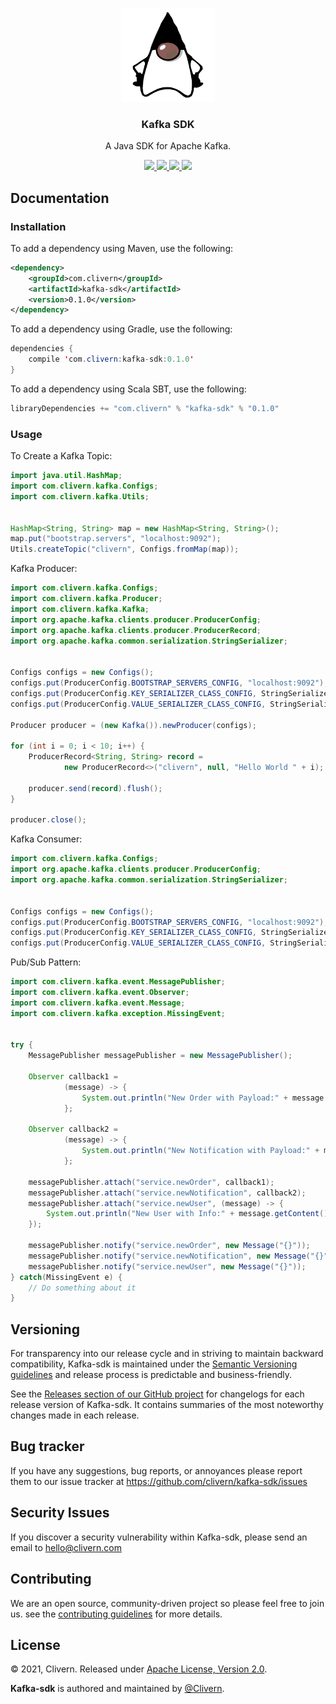 <p align="center">
	<img alt="kafka-sdk Logo" src="/images/logo.png" height="150" />
	<h3 align="center">Kafka SDK</h3>
	<p align="center">A Java SDK for Apache Kafka.</p>
	<p align="center">
        <a href="https://github.com/Clivern/kafka-sdk/actions/workflows/ci.yml">
            <img src="https://github.com/Clivern/kafka-sdk/actions/workflows/ci.yml/badge.svg">
        </a>
		<a href="http://www.javadoc.io/doc/com.clivern/kafka-sdk">
            <img src="http://www.javadoc.io/badge/com.clivern/kafka-sdk.svg">
        </a>
		<a href="https://mvnrepository.com/artifact/com.clivern/kafka-sdk/0.1.0">
            <img src="https://img.shields.io/maven-central/v/com.clivern/kafka-sdk.svg">
        </a>
		<a href="https://github.com/Clivern/kafka-sdk/blob/main/LICENSE">
            <img src="https://img.shields.io/badge/LICENSE-Apache_2.0-orange.svg">
        </a>
	</p>
</p>


## Documentation

### Installation

To add a dependency using Maven, use the following:

```xml
<dependency>
    <groupId>com.clivern</groupId>
    <artifactId>kafka-sdk</artifactId>
    <version>0.1.0</version>
</dependency>
```

To add a dependency using Gradle, use the following:

```java
dependencies {
    compile 'com.clivern:kafka-sdk:0.1.0'
}
```

To add a dependency using Scala SBT, use the following:

```java
libraryDependencies += "com.clivern" % "kafka-sdk" % "0.1.0"
```

### Usage

To Create a Kafka Topic:

```java
import java.util.HashMap;
import com.clivern.kafka.Configs;
import com.clivern.kafka.Utils;


HashMap<String, String> map = new HashMap<String, String>();
map.put("bootstrap.servers", "localhost:9092");
Utils.createTopic("clivern", Configs.fromMap(map));
```

Kafka Producer:

```java
import com.clivern.kafka.Configs;
import com.clivern.kafka.Producer;
import com.clivern.kafka.Kafka;
import org.apache.kafka.clients.producer.ProducerConfig;
import org.apache.kafka.clients.producer.ProducerRecord;
import org.apache.kafka.common.serialization.StringSerializer;


Configs configs = new Configs();
configs.put(ProducerConfig.BOOTSTRAP_SERVERS_CONFIG, "localhost:9092");
configs.put(ProducerConfig.KEY_SERIALIZER_CLASS_CONFIG, StringSerializer.class);
configs.put(ProducerConfig.VALUE_SERIALIZER_CLASS_CONFIG, StringSerializer.class);

Producer producer = (new Kafka()).newProducer(configs);

for (int i = 0; i < 10; i++) {
    ProducerRecord<String, String> record =
            new ProducerRecord<>("clivern", null, "Hello World " + i);

    producer.send(record).flush();
}

producer.close();
```

Kafka Consumer:

```java
import com.clivern.kafka.Configs;
import org.apache.kafka.clients.producer.ProducerConfig;
import org.apache.kafka.common.serialization.StringSerializer;


Configs configs = new Configs();
configs.put(ProducerConfig.BOOTSTRAP_SERVERS_CONFIG, "localhost:9092");
configs.put(ProducerConfig.KEY_SERIALIZER_CLASS_CONFIG, StringSerializer.class);
configs.put(ProducerConfig.VALUE_SERIALIZER_CLASS_CONFIG, StringSerializer.class);
```

Pub/Sub Pattern:

```java
import com.clivern.kafka.event.MessagePublisher;
import com.clivern.kafka.event.Observer;
import com.clivern.kafka.event.Message;
import com.clivern.kafka.exception.MissingEvent;


try {
    MessagePublisher messagePublisher = new MessagePublisher();

    Observer callback1 =
            (message) -> {
                System.out.println("New Order with Payload:" + message.getContent());
            };

    Observer callback2 =
            (message) -> {
                System.out.println("New Notification with Payload:" + message.getContent());
            };

    messagePublisher.attach("service.newOrder", callback1);
    messagePublisher.attach("service.newNotification", callback2);
    messagePublisher.attach("service.newUser", (message) -> {
        System.out.println("New User with Info:" + message.getContent());
    });

    messagePublisher.notify("service.newOrder", new Message("{}"));
    messagePublisher.notify("service.newNotification", new Message("{}"));
    messagePublisher.notify("service.newUser", new Message("{}"));
} catch(MissingEvent e) {
    // Do something about it
}
```


## Versioning

For transparency into our release cycle and in striving to maintain backward compatibility, Kafka-sdk is maintained under the [Semantic Versioning guidelines](https://semver.org/) and release process is predictable and business-friendly.

See the [Releases section of our GitHub project](https://github.com/clivern/kafka-sdk/releases) for changelogs for each release version of Kafka-sdk. It contains summaries of the most noteworthy changes made in each release.


## Bug tracker

If you have any suggestions, bug reports, or annoyances please report them to our issue tracker at https://github.com/clivern/kafka-sdk/issues


## Security Issues

If you discover a security vulnerability within Kafka-sdk, please send an email to [hello@clivern.com](mailto:hello@clivern.com)


## Contributing

We are an open source, community-driven project so please feel free to join us. see the [contributing guidelines](CONTRIBUTING.md) for more details.


## License

© 2021, Clivern. Released under [Apache License, Version 2.0](https://www.apache.org/licenses/LICENSE-2.0).

**Kafka-sdk** is authored and maintained by [@Clivern](http://github.com/clivern).
